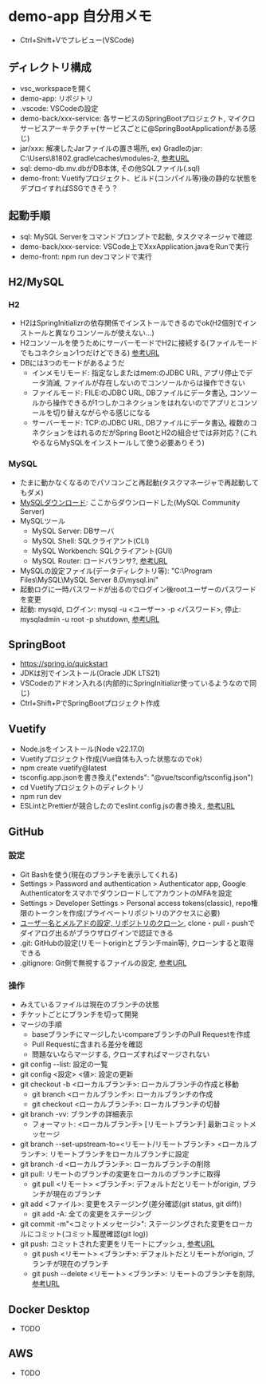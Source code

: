 # demo-app 自分用メモ
- Ctrl+Shift+Vでプレビュー(VSCode)

## ディレクトリ構成
- vsc_workspaceを開く
- demo-app: リポジトリ
- .vscode: VSCodeの設定
- demo-back/xxx-service: 各サービスのSpringBootプロジェクト, マイクロサービスアーキテクチャ(サービスごとに@SpringBootApplicationがある感じ)
- jar/xxx: 解凍したJarファイルの置き場所, ex) Gradleのjar: C:\Users\81802\.gradle\caches\modules-2, [参考URL](https://qiita.com/opengl-8080/items/4c1aa85b4737bd362d9e)
- sql: demo-db.mv.dbがDB本体, その他SQLファイル(.sql)
- demo-front: Vuetifyプロジェクト、ビルド(コンパイル等)後の静的な状態をデプロイすればSSGできそう？

## 起動手順
- sql: MySQL Serverをコマンドプロンプトで起動, タスクマネージャで確認
- demo-back/xxx-service: VSCode上でXxxApplication.javaをRunで実行
- demo-front: npm run devコマンドで実行

## H2/MySQL
### H2
- H2はSpringInitializrの依存関係でインストールできるのでok(H2個別でインストールと異なりコンソールが使えない...)
- H2コンソールを使うためにサーバーモードでH2に接続する(ファイルモードでもコネクション1つだけどできる) [参考URL](https://it-jog.com/java/springdatajpa/h2savefile)
- DBには3つのモードがあるようだ
  - インメモリモード: 指定なしまたはmem:のJDBC URL, アプリ停止でデータ消滅, ファイルが存在しないのでコンソールからは操作できない
  - ファイルモード: FILE:のJDBC URL, DBファイルにデータ書込, コンソールから操作できるが1つしかコネクションをはれないのでアプリとコンソールを切り替えながらやる感じになる
  - サーバーモード: TCP:のJDBC URL, DBファイルにデータ書込, 複数のコネクションをはれるのだがSpring BootとH2の組合せでは非対応？(これやるならMySQLをインストールして使う必要ありそう)
### MySQL
- たまに動かなくなるのでパソコンごと再起動(タスクマネージャで再起動してもダメ)
- [MySQLダウンロード](https://dev.mysql.com/downloads/mysql/): ここからダウンロードした(MySQL Community Server)
- MySQLツール
  - MySQL Server: DBサーバ
  - MySQL Shell: SQLクライアント(CLI)
  - MySQL Workbench: SQLクライアント(GUI)
  - MySQL Router: ロードバランサ?, [参考URL](https://gihyo.jp/dev/serial/01/mysql-road-construction-news/0118)
- MySQLの設定ファイル(データディレクトリ等): "C:\Program Files\MySQL\MySQL Server 8.0\mysql.ini"
- 起動ログに一時パスワードが出るのでログイン後rootユーザーのパスワードを変更
- 起動: mysqld, ログイン: mysql -u <ユーザー> -p <パスワード>, 停止: mysqladmin -u root -p shutdown, [参考URL](https://www.javadrive.jp/mysql/install/index10.html)

## SpringBoot
- https://spring.io/quickstart
- JDKは別でインストール(Oracle JDK LTS21)
- VSCodeのアドオン入れる(内部的にSpringInitializr使っているようなので同じ)
- Ctrl+Shift+PでSpringBootプロジェクト作成

## Vuetify
- Node.jsをインストール(Node v22.17.0)
- Vuetifyプロジェクト作成(Vue自体も入った状態なのでok)
- npm create vuetify@latest
- tsconfig.app.jsonを書き換え("extends": "@vue/tsconfig/tsconfig.json")
- cd Vuetifyプロジェクトのディレクトリ
- npm run dev
- ESLintとPrettierが競合したのでeslint.config.jsの書き換え, [参考URL](https://prettier.io/docs/integrating-with-linters.html)

## GitHub
### 設定
- Git Bashを使う(現在のブランチを表示してくれる)
- Settings > Password and authentication > Authenticator app, Google AuthenticatorをスマホでダウンロードしてアカウントのMFAを設定
- Settings > Developer Settings > Personal access tokens(classic), repo権限のトークンを作成(プライベートリポジトリのアクセスに必要)
- [ユーザー名とメルアドの設定, リポジトリのクローン](https://docs.github.com/ja/get-started/git-basics/set-up-git), clone・pull・pushでダイアログ出るがブラウザログインで認証できる
- .git: GitHubの設定(リモートoriginとブランチmain等), クローンすると取得できる
- .gitignore: Git側で無視するファイルの設定, [参考URL](https://qiita.com/anqooqie/items/110957797b3d5280c44f)
### 操作
- みえているファイルは現在のブランチの状態
- チケットごとにブランチを切って開発
- マージの手順
  - baseブランチにマージしたいcompareブランチのPull Requestを作成
  - Pull Requestに含まれる差分を確認
  - 問題ないならマージする, クローズすればマージされない
- git config --list: 設定の一覧
- git config <設定> <値>: 設定の更新
- git checkout -b <ローカルブランチ>: ローカルブランチの作成と移動
  - git branch <ローカルブランチ>: ローカルブランチの作成
  - git checkout <ローカルブランチ>: ローカルブランチの切替
- git branch -vv: ブランチの詳細表示
  - フォーマット: <ローカルブランチ> [リモートブランチ] 最新コミットメッセージ
- git branch --set-upstream-to=<リモート/リモートブランチ> <ローカルブランチ>: リモートブランチをローカルブランチに設定
- git branch -d <ローカルブランチ>: ローカルブランチの削除
- git pull: リモートのブランチの変更をローカルのブランチに取得
  - git pull <リモート> <ブランチ>: デフォルトだとリモートがorigin, ブランチが現在のブランチ
- git add <ファイル>: 変更をステージング(差分確認(git status, git diff))
  - git add -A: 全ての変更をステージング
- git commit -m"<コミットメッセージ>": ステージングされた変更をローカルにコミット(コミット履歴確認(git log))
- git push: コミットされた変更をリモートにプッシュ, [参考URL](https://qiita.com/shin4488/items/0bc36878eab39d5e499d)
  - git push <リモート> <ブランチ>: デフォルトだとリモートがorigin, ブランチが現在のブランチ
  - git push --delete <リモート> <ブランチ>: リモートのブランチを削除, [参考URL](https://qiita.com/yuu_ta/items/519ea47ac2c1ded032d9)

## Docker Desktop
- TODO

## AWS
- TODO
